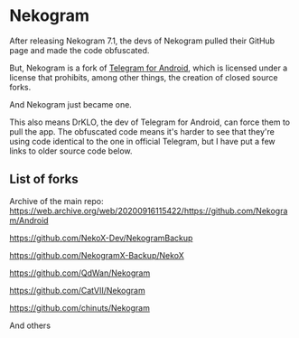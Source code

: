 # Nekogram
After releasing Nekogram 7.1, the devs of Nekogram pulled their GitHub page and made the code obfuscated.

But, Nekogram is a fork of [Telegram for Android](https://www.github.com/drklo/Telegram), which is licensed under a license that prohibits, among other things, the creation of closed source forks.

And Nekogram just became one.

This also means DrKLO, the dev of Telegram for Android, can force them to pull the app. The obfuscated code means it's harder to see that they're using code identical to the one in official Telegram, but I have put a few links to older source code below.
## List of forks
Archive of the main repo: https://web.archive.org/web/20200916115422/https://github.com/Nekogram/Android

https://github.com/NekoX-Dev/NekogramBackup

https://github.com/NekogramX-Backup/NekoX

https://github.com/QdWan/Nekogram

https://github.com/CatVII/Nekogram

https://github.com/chinuts/Nekogram

And others

